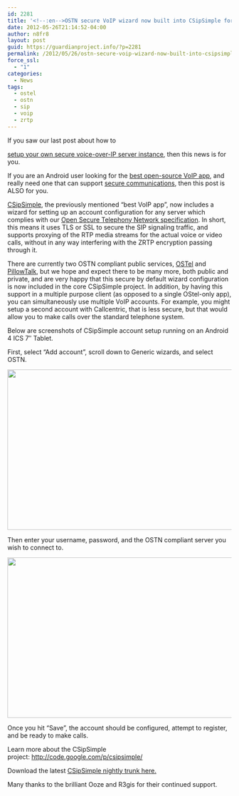 ```yaml
---
id: 2281
title: '<!--:en-->OSTN secure VoIP wizard now built into CSipSimple for Android<!--:-->'
date: 2012-05-26T21:14:52-04:00
author: n8fr8
layout: post
guid: https://guardianproject.info/?p=2281
permalink: /2012/05/26/ostn-secure-voip-wizard-now-built-into-csipsimple-for-android/
force_ssl:
  - "1"
categories:
  - News
tags:
  - ostel
  - ostn
  - sip
  - voip
  - zrtp
---
```

<!--:en-->If you saw our last post about how to 

[setup your own secure voice-over-IP server instance](https://guardianproject.info/2012/05/17/build-your-own-open-secure-telephony-network-some-assembly-required/), then this news is for you.

If you are an Android user looking for the [best open-source VoIP app](http://code.google.com/p/csipsimple/), and really need one that can support [secure communications](https://OSTel.co), then this post is ALSO for you.

[CSipSimple](http://code.google.com/p/csipsimple/), the previously mentioned “best VoIP app”, now includes a wizard for setting up an account configuration for any server which complies with our [Open Secure Telephony Network specification](https://guardianproject.info/wiki/OSTN_Compliance_Specification). In short, this means it uses TLS or SSL to secure the SIP signaling traffic, and supports proxying of the RTP media streams for the actual voice or video calls, without in any way interfering with the ZRTP encryption passing through it.

There are currently two OSTN compliant public services, [OSTel](https://OSTel.co) and [PillowTalk](https://intimi.ca:4242/), but we hope and expect there to be many more, both public and private, and are very happy that this secure by default wizard configuration is now included in the core CSipSimple project. In addition, by having this support in a multiple purpose client (as opposed to a single OStel-only app), you can simultaneously use multiple VoIP accounts. For example, you might setup a second account with Callcentric, that is less secure, but that would allow you to make calls over the standard telephone system.

Below are screenshots of CSipSimple account setup running on an Android 4 ICS 7″ Tablet.

First, select “Add account”, scroll down to Generic wizards, and select OSTN.

[<img class="alignnone  wp-image-2282" title="Screenshot_2012-05-26-20-46-05" src="https://guardianproject.info/wp-content/uploads/2012/05/Screenshot_2012-05-26-20-46-05.png" alt="" width="614" height="360" srcset="https://guardianproject.info/wp-content/uploads/2012/05/Screenshot_2012-05-26-20-46-05.png 1024w, https://guardianproject.info/wp-content/uploads/2012/05/Screenshot_2012-05-26-20-46-05-300x175.png 300w" sizes="(max-width: 614px) 100vw, 614px" />](https://guardianproject.info/wp-content/uploads/2012/05/Screenshot_2012-05-26-20-46-05.png)

Then enter your username, password, and the OSTN compliant server you wish to connect to.

[<img class="alignnone  wp-image-2283" title="Screenshot_2012-05-26-20-53-56" src="https://guardianproject.info/wp-content/uploads/2012/05/Screenshot_2012-05-26-20-53-56.png" alt="" width="614" height="360" srcset="https://guardianproject.info/wp-content/uploads/2012/05/Screenshot_2012-05-26-20-53-56.png 1024w, https://guardianproject.info/wp-content/uploads/2012/05/Screenshot_2012-05-26-20-53-56-300x175.png 300w" sizes="(max-width: 614px) 100vw, 614px" />](https://guardianproject.info/wp-content/uploads/2012/05/Screenshot_2012-05-26-20-53-56.png)

Once you hit “Save”, the account should be configured, attempt to register, and be ready to make calls.

Learn more about the CSipSimple project: <http://code.google.com/p/csipsimple/>

Download the latest [CSipSimple nightly trunk here.](http://nightlies.csipsimple.com/trunk/)

Many thanks to the brilliant Ooze and R3gis for their continued support.<!--:-->

<!--:pt-->

<!--:-->

<!--:es-->

<!--:-->